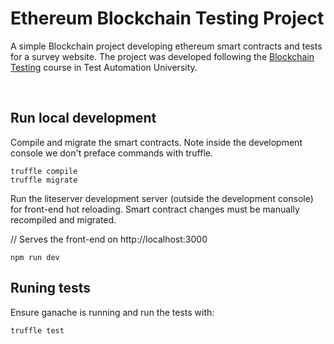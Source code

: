 # Ethereum Blockchain Testing Project

A simple Blockchain project developing ethereum smart contracts and tests for a survey website. 
The project was developed following the [Blockchain Testing](https://testautomationu.applitools.com/blockchain-testing/) course in Test Automation University.

<br>

## Run local development

Compile and migrate the smart contracts. Note inside the development console we don't preface commands with truffle.

```
truffle compile
truffle migrate
```

Run the liteserver development server (outside the development console) for front-end hot reloading. Smart contract changes must be manually recompiled and migrated.

// Serves the front-end on http://localhost:3000

```
npm run dev
```

## Runing tests

Ensure ganache is running and run the tests with:

```
truffle test
```